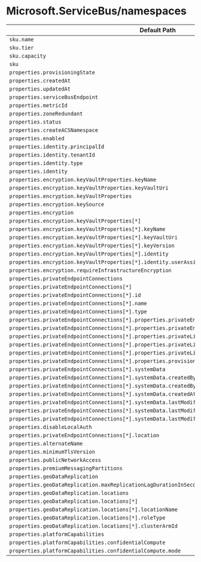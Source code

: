 # Microsoft.ServiceBus/namespaces

| Default Path | Alias |
|---|---|
| `sku.name` | `Microsoft.ServiceBus/namespaces/sku.name` |
| `sku.tier` | `Microsoft.ServiceBus/namespaces/sku.tier` |
| `sku.capacity` | `Microsoft.ServiceBus/namespaces/sku.capacity` |
| `sku` | `Microsoft.ServiceBus/namespaces/sku` |
| `properties.provisioningState` | `Microsoft.ServiceBus/namespaces/provisioningState` |
| `properties.createdAt` | `Microsoft.ServiceBus/namespaces/createdAt` |
| `properties.updatedAt` | `Microsoft.ServiceBus/namespaces/updatedAt` |
| `properties.serviceBusEndpoint` | `Microsoft.ServiceBus/namespaces/serviceBusEndpoint` |
| `properties.metricId` | `Microsoft.ServiceBus/namespaces/metricId` |
| `properties.zoneRedundant` | `Microsoft.ServiceBus/namespaces/zoneRedundant` |
| `properties.status` | `Microsoft.ServiceBus/namespaces/status` |
| `properties.createACSNamespace` | `Microsoft.ServiceBus/namespaces/createACSNamespace` |
| `properties.enabled` | `Microsoft.ServiceBus/namespaces/enabled` |
| `properties.identity.principalId` | `Microsoft.ServiceBus/namespaces/identity.principalId` |
| `properties.identity.tenantId` | `Microsoft.ServiceBus/namespaces/identity.tenantId` |
| `properties.identity.type` | `Microsoft.ServiceBus/namespaces/identity.type` |
| `properties.identity` | `Microsoft.ServiceBus/namespaces/identity` |
| `properties.encryption.keyVaultProperties.keyName` | `Microsoft.ServiceBus/namespaces/encryption.keyVaultProperties.keyName` |
| `properties.encryption.keyVaultProperties.keyVaultUri` | `Microsoft.ServiceBus/namespaces/encryption.keyVaultProperties.keyVaultUri` |
| `properties.encryption.keyVaultProperties` | `Microsoft.ServiceBus/namespaces/encryption.keyVaultProperties` |
| `properties.encryption.keySource` | `Microsoft.ServiceBus/namespaces/encryption.keySource` |
| `properties.encryption` | `Microsoft.ServiceBus/namespaces/encryption` |
| `properties.encryption.keyVaultProperties[*]` | `Microsoft.ServiceBus/namespaces/encryption.keyVaultProperties[*]` |
| `properties.encryption.keyVaultProperties[*].keyName` | `Microsoft.ServiceBus/namespaces/encryption.keyVaultProperties[*].keyName` |
| `properties.encryption.keyVaultProperties[*].keyVaultUri` | `Microsoft.ServiceBus/namespaces/encryption.keyVaultProperties[*].keyVaultUri` |
| `properties.encryption.keyVaultProperties[*].keyVersion` | `Microsoft.ServiceBus/namespaces/encryption.keyVaultProperties[*].keyVersion` |
| `properties.encryption.keyVaultProperties[*].identity` | `Microsoft.ServiceBus/namespaces/encryption.keyVaultProperties[*].identity` |
| `properties.encryption.keyVaultProperties[*].identity.userAssignedIdentity` | `Microsoft.ServiceBus/namespaces/encryption.keyVaultProperties[*].identity.userAssignedIdentity` |
| `properties.encryption.requireInfrastructureEncryption` | `Microsoft.ServiceBus/namespaces/encryption.requireInfrastructureEncryption` |
| `properties.privateEndpointConnections` | `Microsoft.ServiceBus/namespaces/privateEndpointConnections` |
| `properties.privateEndpointConnections[*]` | `Microsoft.ServiceBus/namespaces/privateEndpointConnections[*]` |
| `properties.privateEndpointConnections[*].id` | `Microsoft.ServiceBus/namespaces/privateEndpointConnections[*].id` |
| `properties.privateEndpointConnections[*].name` | `Microsoft.ServiceBus/namespaces/privateEndpointConnections[*].name` |
| `properties.privateEndpointConnections[*].type` | `Microsoft.ServiceBus/namespaces/privateEndpointConnections[*].type` |
| `properties.privateEndpointConnections[*].properties.privateEndpoint` | `Microsoft.ServiceBus/namespaces/privateEndpointConnections[*].privateEndpoint` |
| `properties.privateEndpointConnections[*].properties.privateEndpoint.id` | `Microsoft.ServiceBus/namespaces/privateEndpointConnections[*].privateEndpoint.id` |
| `properties.privateEndpointConnections[*].properties.privateLinkServiceConnectionState` | `Microsoft.ServiceBus/namespaces/privateEndpointConnections[*].privateLinkServiceConnectionState` |
| `properties.privateEndpointConnections[*].properties.privateLinkServiceConnectionState.status` | `Microsoft.ServiceBus/namespaces/privateEndpointConnections[*].privateLinkServiceConnectionState.status` |
| `properties.privateEndpointConnections[*].properties.privateLinkServiceConnectionState.description` | `Microsoft.ServiceBus/namespaces/privateEndpointConnections[*].privateLinkServiceConnectionState.description` |
| `properties.privateEndpointConnections[*].properties.provisioningState` | `Microsoft.ServiceBus/namespaces/privateEndpointConnections[*].provisioningState` |
| `properties.privateEndpointConnections[*].systemData` | `Microsoft.ServiceBus/namespaces/privateEndpointConnections[*].systemData` |
| `properties.privateEndpointConnections[*].systemData.createdBy` | `Microsoft.ServiceBus/namespaces/privateEndpointConnections[*].systemData.createdBy` |
| `properties.privateEndpointConnections[*].systemData.createdByType` | `Microsoft.ServiceBus/namespaces/privateEndpointConnections[*].systemData.createdByType` |
| `properties.privateEndpointConnections[*].systemData.createdAt` | `Microsoft.ServiceBus/namespaces/privateEndpointConnections[*].systemData.createdAt` |
| `properties.privateEndpointConnections[*].systemData.lastModifiedBy` | `Microsoft.ServiceBus/namespaces/privateEndpointConnections[*].systemData.lastModifiedBy` |
| `properties.privateEndpointConnections[*].systemData.lastModifiedByType` | `Microsoft.ServiceBus/namespaces/privateEndpointConnections[*].systemData.lastModifiedByType` |
| `properties.privateEndpointConnections[*].systemData.lastModifiedAt` | `Microsoft.ServiceBus/namespaces/privateEndpointConnections[*].systemData.lastModifiedAt` |
| `properties.disableLocalAuth` | `Microsoft.ServiceBus/namespaces/disableLocalAuth` |
| `properties.privateEndpointConnections[*].location` | `Microsoft.ServiceBus/namespaces/privateEndpointConnections[*].location` |
| `properties.alternateName` | `Microsoft.ServiceBus/namespaces/alternateName` |
| `properties.minimumTlsVersion` | `Microsoft.ServiceBus/namespaces/minimumTlsVersion` |
| `properties.publicNetworkAccess` | `Microsoft.ServiceBus/namespaces/publicNetworkAccess` |
| `properties.premiumMessagingPartitions` | `Microsoft.ServiceBus/namespaces/premiumMessagingPartitions` |
| `properties.geoDataReplication` | `Microsoft.ServiceBus/namespaces/geoDataReplication` |
| `properties.geoDataReplication.maxReplicationLagDurationInSeconds` | `Microsoft.ServiceBus/namespaces/geoDataReplication.maxReplicationLagDurationInSeconds` |
| `properties.geoDataReplication.locations` | `Microsoft.ServiceBus/namespaces/geoDataReplication.locations` |
| `properties.geoDataReplication.locations[*]` | `Microsoft.ServiceBus/namespaces/geoDataReplication.locations[*]` |
| `properties.geoDataReplication.locations[*].locationName` | `Microsoft.ServiceBus/namespaces/geoDataReplication.locations[*].locationName` |
| `properties.geoDataReplication.locations[*].roleType` | `Microsoft.ServiceBus/namespaces/geoDataReplication.locations[*].roleType` |
| `properties.geoDataReplication.locations[*].clusterArmId` | `Microsoft.ServiceBus/namespaces/geoDataReplication.locations[*].clusterArmId` |
| `properties.platformCapabilities` | `Microsoft.ServiceBus/namespaces/platformCapabilities` |
| `properties.platformCapabilities.confidentialCompute` | `Microsoft.ServiceBus/namespaces/platformCapabilities.confidentialCompute` |
| `properties.platformCapabilities.confidentialCompute.mode` | `Microsoft.ServiceBus/namespaces/platformCapabilities.confidentialCompute.mode` |

